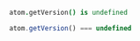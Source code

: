 ``` coffeescript
atom.getVersion() is undefined

```

``` javascript
atom.getVersion() === undefined

```
